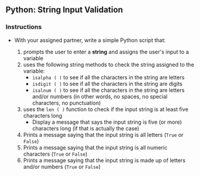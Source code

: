 ## Python: String Input Validation


### Instructions

- With your assigned partner, write a simple Python script that:

  1. prompts the user to enter a **string** and assigns the user's input to a variable
  2. uses the following string methods to check the string assigned to the variable:
     - `isalpha ( )` to see if all the characters in the string are letters
     - `isdigit ( )` to see if all the characters in the string are digits
     - `isalnum ( )` to see if all the characters in the string are letters and/or numbers (in other words, no spaces, no special characters, no punctuation)
  3. uses the `len ( )` function to check if the input string is at least five characters long
     - Display a message that says the input string is five (or more) characters long (if that is actually the case)
  4. Prints a message saying that the input string is all letters (`True` or `False`)
  5. Prints a message saying that the input string is all numeric characters (`True` or `False`)
  6. Prints a message saying that the input string is made up of letters and/or numbers (`True` or `False`)
 


